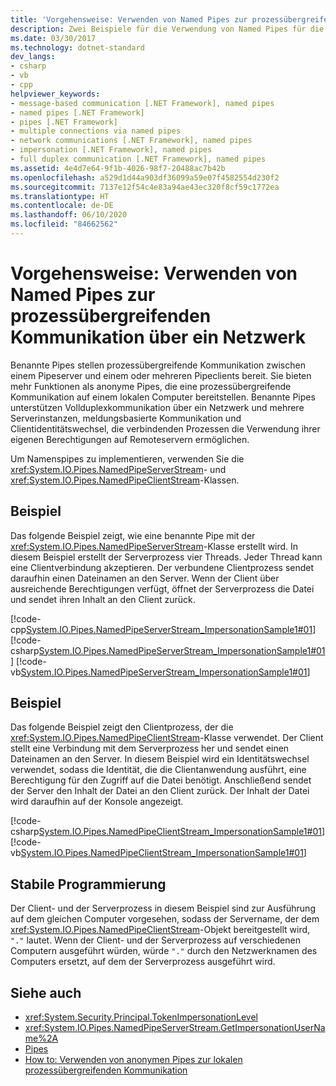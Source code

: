 ```yaml
---
title: 'Vorgehensweise: Verwenden von Named Pipes zur prozessübergreifenden Kommunikation über ein Netzwerk'
description: Zwei Beispiele für die Verwendung von Named Pipes für die prozessübergreifende Kommunikation zwischen einem Pipeserver und mindestens einem Pipeclient in einem Netzwerk
ms.date: 03/30/2017
ms.technology: dotnet-standard
dev_langs:
- csharp
- vb
- cpp
helpviewer_keywords:
- message-based communication [.NET Framework], named pipes
- named pipes [.NET Framework]
- pipes [.NET Framework]
- multiple connections via named pipes
- network communications [.NET Framework], named pipes
- impersonation [.NET Framework], named pipes
- full duplex communication [.NET Framework], named pipes
ms.assetid: 4e4d7e64-9f1b-4026-98f7-20488ac7b42b
ms.openlocfilehash: a529d1d44a903df36099a59e07f4582554d230f2
ms.sourcegitcommit: 7137e12f54c4e83a94ae43ec320f8cf59c1772ea
ms.translationtype: HT
ms.contentlocale: de-DE
ms.lasthandoff: 06/10/2020
ms.locfileid: "84662562"
---
```

# <a name="how-to-use-named-pipes-for-network-interprocess-communication"></a>Vorgehensweise: Verwenden von Named Pipes zur prozessübergreifenden Kommunikation über ein Netzwerk
Benannte Pipes stellen prozessübergreifende Kommunikation zwischen einem Pipeserver und einem oder mehreren Pipeclients bereit. Sie bieten mehr Funktionen als anonyme Pipes, die eine prozessübergreifende Kommunikation auf einem lokalen Computer bereitstellen. Benannte Pipes unterstützen Vollduplexkommunikation über ein Netzwerk und mehrere Serverinstanzen, meldungsbasierte Kommunikation und Clientidentitätswechsel, die verbindenden Prozessen die Verwendung ihrer eigenen Berechtigungen auf Remoteservern ermöglichen.  
  
 Um Namenspipes zu implementieren, verwenden Sie die <xref:System.IO.Pipes.NamedPipeServerStream>- und <xref:System.IO.Pipes.NamedPipeClientStream>-Klassen.  
  
## <a name="example"></a>Beispiel  
 Das folgende Beispiel zeigt, wie eine benannte Pipe mit der <xref:System.IO.Pipes.NamedPipeServerStream>-Klasse erstellt wird. In diesem Beispiel erstellt der Serverprozess vier Threads. Jeder Thread kann eine Clientverbindung akzeptieren. Der verbundene Clientprozess sendet daraufhin einen Dateinamen an den Server. Wenn der Client über ausreichende Berechtigungen verfügt, öffnet der Serverprozess die Datei und sendet ihren Inhalt an den Client zurück.  
  
 [!code-cpp[System.IO.Pipes.NamedPipeServerStream_ImpersonationSample1#01](../../../samples/snippets/cpp/VS_Snippets_CLR_System/system.IO.Pipes.NamedPipeServerStream_ImpersonationSample1/cpp/program.cpp#01)]
 [!code-csharp[System.IO.Pipes.NamedPipeServerStream_ImpersonationSample1#01](../../../samples/snippets/csharp/VS_Snippets_CLR_System/system.IO.Pipes.NamedPipeServerStream_ImpersonationSample1/cs/Program.cs#01)]
 [!code-vb[System.IO.Pipes.NamedPipeServerStream_ImpersonationSample1#01](../../../samples/snippets/visualbasic/VS_Snippets_CLR_System/system.IO.Pipes.NamedPipeServerStream_ImpersonationSample1/vb/program.vb#01)]  
  
## <a name="example"></a>Beispiel  
 Das folgende Beispiel zeigt den Clientprozess, der die <xref:System.IO.Pipes.NamedPipeClientStream>-Klasse verwendet. Der Client stellt eine Verbindung mit dem Serverprozess her und sendet einen Dateinamen an den Server. In diesem Beispiel wird ein Identitätswechsel verwendet, sodass die Identität, die die Clientanwendung ausführt, eine Berechtigung für den Zugriff auf die Datei benötigt. Anschließend sendet der Server den Inhalt der Datei an den Client zurück. Der Inhalt der Datei wird daraufhin auf der Konsole angezeigt.  
  
 [!code-csharp[System.IO.Pipes.NamedPipeClientStream_ImpersonationSample1#01](../../../samples/snippets/csharp/VS_Snippets_CLR_System/system.IO.Pipes.NamedPipeClientStream_ImpersonationSample1/cs/Program.cs#01)]
 [!code-vb[System.IO.Pipes.NamedPipeClientStream_ImpersonationSample1#01](../../../samples/snippets/visualbasic/VS_Snippets_CLR_System/system.IO.Pipes.NamedPipeClientStream_ImpersonationSample1/vb/program.vb#01)]  
  
## <a name="robust-programming"></a>Stabile Programmierung  
 Der Client- und der Serverprozess in diesem Beispiel sind zur Ausführung auf dem gleichen Computer vorgesehen, sodass der Servername, der dem <xref:System.IO.Pipes.NamedPipeClientStream>-Objekt bereitgestellt wird, `"."` lautet. Wenn der Client- und der Serverprozess auf verschiedenen Computern ausgeführt würden, würde `"."` durch den Netzwerknamen des Computers ersetzt, auf dem der Serverprozess ausgeführt wird.  
  
## <a name="see-also"></a>Siehe auch

- <xref:System.Security.Principal.TokenImpersonationLevel>
- <xref:System.IO.Pipes.NamedPipeServerStream.GetImpersonationUserName%2A>
- [Pipes](pipe-operations.md)
- [How to: Verwenden von anonymen Pipes zur lokalen prozessübergreifenden Kommunikation](how-to-use-anonymous-pipes-for-local-interprocess-communication.md)
